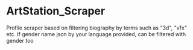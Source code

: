 # ArtStation_Scraper
 Profile scraper based on filtering biography by terms such as "3d", "vfx" etc. If gender name json by your language provided, can be filtered with gender too
